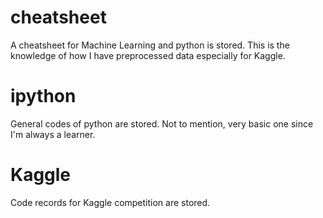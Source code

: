 # cheatsheet
A cheatsheet for Machine Learning and python is stored. This is the knowledge of how I have preprocessed data especially for Kaggle.

# ipython
General codes of python are stored. Not to mention, very basic one since I'm always a learner.

# Kaggle
Code records for Kaggle competition are stored.
